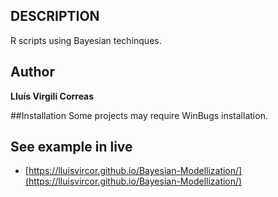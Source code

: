 ## DESCRIPTION
R scripts using Bayesian techinques.

## Author
**Lluís Virgili Correas**

##Installation
Some projects may require WinBugs installation.

## See example in live
- [https://lluisvircor.github.io/Bayesian-Modellization/](https://lluisvircor.github.io/Bayesian-Modellization/)
